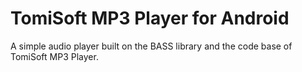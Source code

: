 TomiSoft MP3 Player for Android
===============================
A simple audio player built on the BASS library and the code base of TomiSoft MP3 Player.
